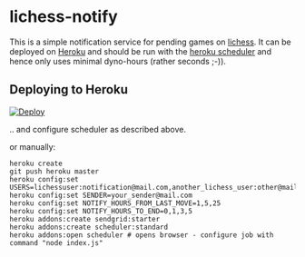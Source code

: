 # lichess-notify

This is a simple notification service for pending games on [lichess](https://lichess.org).
It can be deployed on [Heroku](https://heroku.com) and should be run with the [heroku scheduler](https://devcenter.heroku.com/articles/scheduler) and hence only uses minimal dyno-hours (rather seconds ;-)).

## Deploying to Heroku


[![Deploy](https://www.herokucdn.com/deploy/button.svg)](https://heroku.com/deploy)

.. and configure scheduler as described above.

or manually:

```
heroku create
git push heroku master
heroku config:set USERS=lichessuser:notification@mail.com,another_lichess_user:other@mail.com
heroku config:set SENDER=your_sender@mail.com
heroku config:set NOTIFY_HOURS_FROM_LAST_MOVE=1,5,25
heroku config:set NOTIFY_HOURS_TO_END=0,1,3,5
heroku addons:create sendgrid:starter
heroku addons:create scheduler:standard 
heroku addons:open scheduler # opens browser - configure job with command "node index.js"
```
